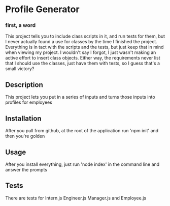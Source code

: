 # Profile Generator

### first, a word
This project tells you to include class scripts in it, and run tests for them, but I never actually found a use for classes by the time I finished the project.
Everything is in tact with the scripts and the tests, but just keep that in mind when viewing my project.
I wouldn't say I forgot, I just wasn't making an active effort to insert class objects.
Either way, the requirements never list that I should use the classes, just have them with tests, so I guess that's a small victory?

## Description
This project lets you put in a series of inputs and turns those inputs into profiles for employees
    
## Installation
After you pull from github, at the root of the application run 'npm init' and then you're golden

## Usage
After you install everything, just run 'node index' in the command line and answer the prompts
    
## Tests
There are tests for Intern.js Engineer.js Manager.js and Employee.js